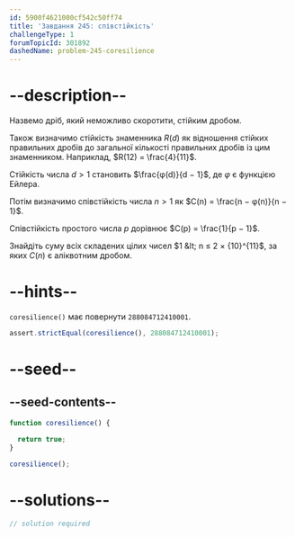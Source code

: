 ```yaml
---
id: 5900f4621000cf542c50ff74
title: 'Завдання 245: співстійкість'
challengeType: 1
forumTopicId: 301892
dashedName: problem-245-coresilience
---
```


# --description--

Назвемо дріб, який неможливо скоротити, стійким дробом.

Також визначимо стійкість знаменника $R(d)$ як відношення стійких правильних дробів до загальної кількості правильних дробів із цим знаменником. Наприклад, $R(12) = \frac{4}{11}$.

Стійкість числа $d > 1$ становить $\frac{φ(d)}{d − 1}$, де $φ$ є функцією Ейлера.

Потім визначимо співстійкість числа $n > 1$ як $C(n) = \frac{n − φ(n)}{n − 1}$.

Співстійкість простого числа $p$ дорівнює $C(p) = \frac{1}{p − 1}$.

Знайдіть суму всіх складених цілих чисел $1 &lt; n ≤ 2 × {10}^{11}$, за яких $C(n)$ є аліквотним дробом.

# --hints--

`coresilience()` має повернути `288084712410001`.

```js
assert.strictEqual(coresilience(), 288084712410001);
```

# --seed--

## --seed-contents--

```js
function coresilience() {

  return true;
}

coresilience();
```

# --solutions--

```js
// solution required
```
